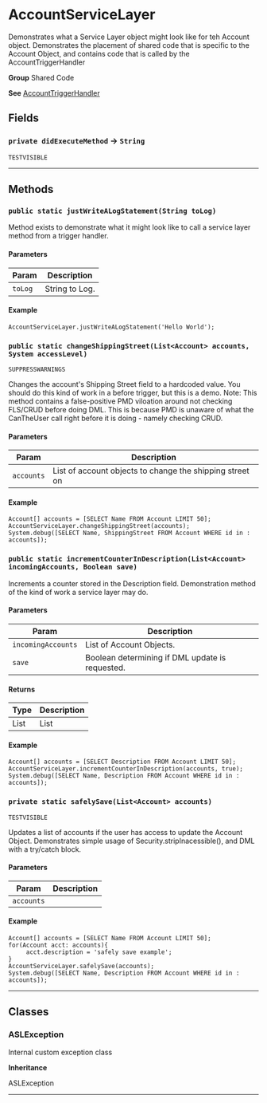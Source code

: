 # AccountServiceLayer

Demonstrates what a Service Layer object might look like
for teh Account object. Demonstrates the placement of shared code that
is specific to the Account Object, and contains code that is called
by the AccountTriggerHandler


**Group** Shared Code


**See** [AccountTriggerHandler](https://github.com/trailheadapps/apex-recipes/wiki/AccountTriggerHandler)

## Fields

### `private didExecuteMethod` → `String`

`TESTVISIBLE` 

---
## Methods
### `public static justWriteALogStatement(String toLog)`

Method exists to demonstrate what it might look like to  call a service layer method from a trigger handler.

#### Parameters

|Param|Description|
|---|---|
|`toLog`|String to Log.|

#### Example
```apex
AccountServiceLayer.justWriteALogStatement('Hello World');
```


### `public static changeShippingStreet(List<Account> accounts, System accessLevel)`

`SUPPRESSWARNINGS`

Changes the account's Shipping Street field to a hardcoded value. You should do this kind of work in a before trigger, but this is a demo. Note: This method contains a false-positive PMD viloation around not checking FLS/CRUD before doing DML. This is because PMD is unaware of what the CanTheUser call right before it is doing - namely checking CRUD.

#### Parameters

|Param|Description|
|---|---|
|`accounts`|List of account objects to change the shipping street on|

#### Example
```apex
Account[] accounts = [SELECT Name FROM Account LIMIT 50];
AccountServiceLayer.changeShippingStreet(accounts);
System.debug([SELECT Name, ShippingStreet FROM Account WHERE id in : accounts]);
```


### `public static incrementCounterInDescription(List<Account> incomingAccounts, Boolean save)`

Increments a counter stored in the Description field.  Demonstration method of the kind of work a service layer may do.

#### Parameters

|Param|Description|
|---|---|
|`incomingAccounts`|List of Account Objects.|
|`save`|Boolean determining if DML update is requested.|

#### Returns

|Type|Description|
|---|---|
|List<Account>|List<Account>|

#### Example
```apex
Account[] accounts = [SELECT Description FROM Account LIMIT 50];
AccountServiceLayer.incrementCounterInDescription(accounts, true);
System.debug([SELECT Name, Description FROM Account WHERE id in : accounts]);
```


### `private static safelySave(List<Account> accounts)`

`TESTVISIBLE`

Updates a list of accounts if the user has access to update  the Account Object. Demonstrates simple usage of  Security.stripInacessible(), and DML with a try/catch block.

#### Parameters

|Param|Description|
|---|---|
|`accounts`||

#### Example
```apex
Account[] accounts = [SELECT Name FROM Account LIMIT 50];
for(Account acct: accounts){
     acct.description = 'safely save example';
}
AccountServiceLayer.safelySave(accounts);
System.debug([SELECT Name, Description FROM Account WHERE id in : accounts]);
```


---
## Classes
### ASLException

Internal custom exception class


**Inheritance**

ASLException


---

